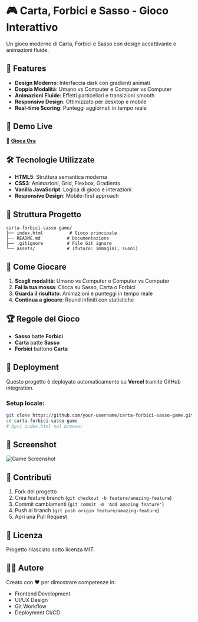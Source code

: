 # 🎮 Carta, Forbici e Sasso - Gioco Interattivo

Un gioco moderno di Carta, Forbici e Sasso con design accattivante e animazioni fluide.

## 🌟 Features

- **Design Moderno**: Interfaccia dark con gradienti animati
- **Doppia Modalità**: Umano vs Computer e Computer vs Computer
- **Animazioni Fluide**: Effetti particellari e transizioni smooth
- **Responsive Design**: Ottimizzato per desktop e mobile
- **Real-time Scoring**: Punteggi aggiornati in tempo reale

## 🚀 Demo Live

🔗 **[Gioca Ora](https://your-vercel-url.vercel.app)**

## 🛠️ Tecnologie Utilizzate

- **HTML5**: Struttura semantica moderna
- **CSS3**: Animazioni, Grid, Flexbox, Gradients
- **Vanilla JavaScript**: Logica di gioco e interazioni
- **Responsive Design**: Mobile-first approach

## 📁 Struttura Progetto

```
carta-forbici-sasso-game/
├── index.html          # Gioco principale
├── README.md          # Documentazione
├── .gitignore         # File Git ignore
└── assets/            # (futuro: immagini, suoni)
```

## 🎯 Come Giocare

1. **Scegli modalità**: Umano vs Computer o Computer vs Computer
2. **Fai la tua mossa**: Clicca su Sasso, Carta o Forbici
3. **Guarda il risultato**: Animazioni e punteggi in tempo reale
4. **Continua a giocare**: Round infiniti con statistiche

## 🏆 Regole del Gioco

- **Sasso** batte **Forbici**
- **Carta** batte **Sasso**
- **Forbici** battono **Carta**

## 🚀 Deployment

Questo progetto è deployato automaticamente su **Vercel** tramite GitHub integration.

### Setup locale:
```bash
git clone https://github.com/your-username/carta-forbici-sasso-game.git
cd carta-forbici-sasso-game
# Apri index.html nel browser
```

## 📱 Screenshot

![Game Screenshot](https://via.placeholder.com/800x400/1a1a2e/4ecdc4?text=Game+Screenshot)

## 🤝 Contributi

1. Fork del progetto
2. Crea feature branch (`git checkout -b feature/amazing-feature`)
3. Commit cambiamenti (`git commit -m 'Add amazing feature'`)
4. Push al branch (`git push origin feature/amazing-feature`)
5. Apri una Pull Request

## 📄 Licenza

Progetto rilasciato sotto licenza MIT.

## 👨‍💻 Autore

Creato con ❤️ per dimostrare competenze in:
- Frontend Development
- UI/UX Design
- Git Workflow
- Deployment CI/CD